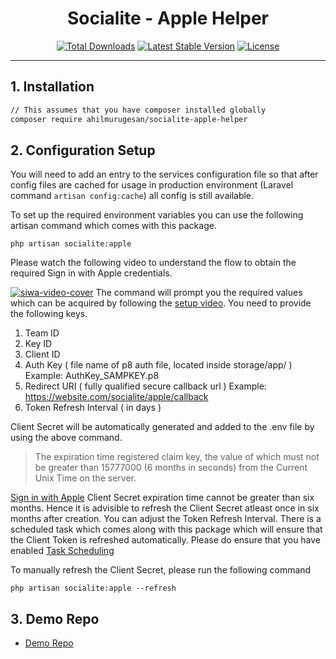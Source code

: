<h1 align="center">Socialite - Apple Helper</h1>
<p align="center">
<a href="https://packagist.org/packages/ahilmurugesan/socialite-apple-helper"><img src="https://poser.pugx.org/ahilmurugesan/socialite-apple/d/total.svg" alt="Total Downloads"></a>
<a href="https://packagist.org/packages/ahilmurugesan/socialite-apple-helper"><img src="https://poser.pugx.org/ahilmurugesan/socialite-apple/v/stable.svg" alt="Latest Stable Version"></a>
<a href="https://packagist.org/packages/ahilmurugesan/socialite-apple-helper"><img src="https://poser.pugx.org/laravel/framework/license.svg" alt="License"></a>
</p>

---

## 1. Installation

```bash
// This assumes that you have composer installed globally
composer require ahilmurugesan/socialite-apple-helper
```

## 2. Configuration Setup

You will need to add an entry to the services configuration file so that after config files are cached for usage in production environment (Laravel command `artisan config:cache`) all config is still available.

To set up the required environment variables you can use the following artisan command which comes with this package. 

```
php artisan socialite:apple
```

Please watch the following video to understand the flow to obtain the required Sign in with Apple credentials.

<a href="https://youtu.be/rgHL2JBxjJ0">![siwa-video-cover](https://user-images.githubusercontent.com/648370/80411038-2653b900-88e9-11ea-953b-d34a2272000a.png)</a>
The command will prompt you the required values which can be acquired by following the [setup video](https://youtu.be/rgHL2JBxjJ0).  You need to provide the following keys.
 1. Team ID
 2. Key ID
 3. Client ID
 4. Auth Key ( file name of p8 auth file, located inside storage/app/ ) Example: AuthKey_SAMPKEY.p8
 5. Redirect URI ( fully qualified secure callback url ) Example: https://website.com/socialite/apple/callback
 6. Token Refresh Interval ( in days )

Client Secret will be automatically generated and added to the .env file by using the above command. 

> The expiration time registered claim key, the value of which must not be greater than 15777000 (6 months in seconds) from the Current Unix Time on the server.

[Sign in with Apple](https://developer.apple.com/documentation/sign_in_with_apple/generate_and_validate_tokens) Client Secret expiration time cannot be greater than six months. Hence it is advisible to refresh the Client Secret atleast once in six months after creation. You can adjust the Token Refresh Interval. There is a scheduled task which comes along with this package which will ensure that the Client Token is refreshed automatically. Please do ensure that you have enabled [Task Scheduling](https://laravel.com/docs/master/scheduling#introduction)

To manually refresh the Client Secret, please run the following command
```
php artisan socialite:apple --refresh
```

## 3. Demo Repo
* [Demo Repo](https://github.com/VonecTechnologies/socialite-apple-sample/)
